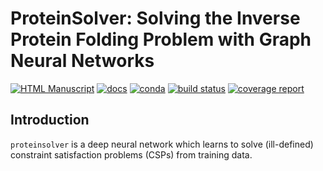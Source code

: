 # ProteinSolver: Solving the Inverse Protein Folding Problem with Graph Neural Networks

[![HTML Manuscript](https://img.shields.io/badge/manuscript-HTML-orange.svg)](https://ostrokach.gitlab.io/proteinsolver/FGIDVYN9fMx8qvsyPSKtoLaEucROasB/report/)
[![docs](https://img.shields.io/badge/docs-v0.1.0-blue.svg)](https://ostrokach.gitlab.io/proteinsolver/v0.1.0/FGIDVYN9fMx8qvsyPSKtoLaEucROasB/)
[![conda](https://img.shields.io/conda/dn/ostrokach/proteinsolver.svg)](https://anaconda.org/ostrokach/proteinsolver/)
[![build status](https://gitlab.com/ostrokach/proteinsolver/badges/v0.1.0/build.svg)](https://gitlab.com/ostrokach/proteinsolver/commits/v0.1.0/)
[![coverage report](https://gitlab.com/ostrokach/proteinsolver/badges/v0.1.0/coverage.svg)](https://ostrokach.gitlab.io/proteinsolver/v0.1.0/FGIDVYN9fMx8qvsyPSKtoLaEucROasB/htmlcov/)

## Introduction

`proteinsolver` is a deep neural network which learns to solve (ill-defined) constraint satisfaction problems (CSPs) from training data.
